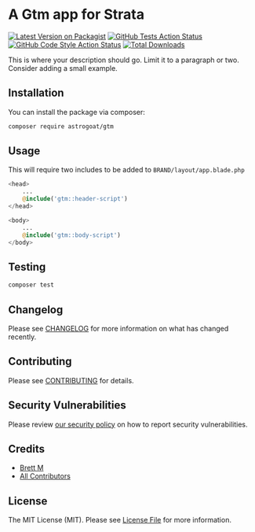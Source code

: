 # A Gtm app for Strata

[![Latest Version on Packagist](https://img.shields.io/packagist/v/astrogoat/gtm.svg?style=flat-square)](https://packagist.org/packages/astrogoat/gtm)
[![GitHub Tests Action Status](https://img.shields.io/github/workflow/status/astrogoat/gtm/run-tests?label=tests)](https://github.com/astrogoat/gtm/actions?query=workflow%3Arun-tests+branch%3Amain)
[![GitHub Code Style Action Status](https://img.shields.io/github/workflow/status/astrogoat/gtm/Check%20&%20fix%20styling?label=code%20style)](https://github.com/astrogoat/gtm/actions?query=workflow%3A"Check+%26+fix+styling"+branch%3Amain)
[![Total Downloads](https://img.shields.io/packagist/dt/astrogoat/gtm.svg?style=flat-square)](https://packagist.org/packages/astrogoat/gtm)

This is where your description should go. Limit it to a paragraph or two. Consider adding a small example.

## Installation

You can install the package via composer:

```bash
composer require astrogoat/gtm
```

## Usage
This will require two includes to be added to `BRAND/layout/app.blade.php`

```php
<head> 
    ...
    @include('gtm::header-script')
</head>

<body>
    ...
    @include('gtm::body-script')
</body>
```

## Testing

```bash
composer test
```

## Changelog

Please see [CHANGELOG](CHANGELOG.md) for more information on what has changed recently.

## Contributing

Please see [CONTRIBUTING](.github/CONTRIBUTING.md) for details.

## Security Vulnerabilities

Please review [our security policy](../../security/policy) on how to report security vulnerabilities.

## Credits

- [Brett M](https://github.com/bmmage)
- [All Contributors](../../contributors)



## License

The MIT License (MIT). Please see [License File](LICENSE.md) for more information.
